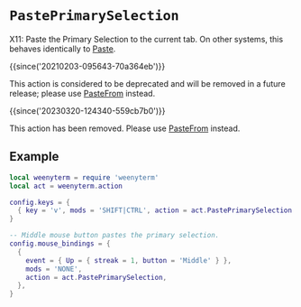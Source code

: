 # `PastePrimarySelection`

X11: Paste the Primary Selection to the current tab.
On other systems, this behaves identically to [Paste](Paste.md).

{{since('20210203-095643-70a364eb')}}

This action is considered to be deprecated and will be removed in
a future release; please use [PasteFrom](PasteFrom.md) instead.

{{since('20230320-124340-559cb7b0')}}

This action has been removed. Please use [PasteFrom](PasteFrom.md) instead.

## Example

```lua
local weenyterm = require 'weenyterm'
local act = weenyterm.action

config.keys = {
  { key = 'v', mods = 'SHIFT|CTRL', action = act.PastePrimarySelection },
}

-- Middle mouse button pastes the primary selection.
config.mouse_bindings = {
  {
    event = { Up = { streak = 1, button = 'Middle' } },
    mods = 'NONE',
    action = act.PastePrimarySelection,
  },
}
```

